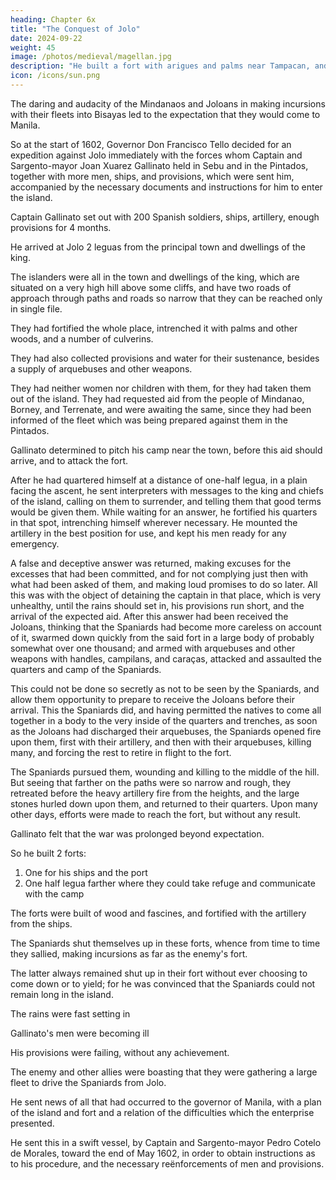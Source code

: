 ```yaml
---
heading: Chapter 6x
title: "The Conquest of Jolo"
date: 2024-09-22
weight: 45
image: /photos/medieval/magellan.jpg
description: "He built a fort with arigues and palms near Tampacan, and founded a Spanish settlement which he named Murcia"
icon: /icons/sun.png
---
```




The daring and audacity of the Mindanaos and Joloans in making incursions with their fleets into Bisayas led to the expectation that they would come to Manila. 

So at the start of 1602, Governor Don Francisco Tello decided for an expedition against Jolo immediately with the forces whom Captain and Sargento-mayor Joan Xuarez Gallinato held in Sebu and in the Pintados, together with more men, ships, and provisions, which were sent him, accompanied by the necessary documents and instructions for him to enter the island.

 <!-- chastise its king and inhabitants, and pacify and reduce it to the obedience of his Majesty.  -->

<!-- By this means, until there should be an opportunity to settle the affairs of Mindanao, which is quite near Jolo, the audacity of the enemy would be checked; and by bringing the war into his own country, he would not come out to commit depredations. -->

Captain Gallinato set out with 200 Spanish soldiers, ships, artillery, enough provisions for 4 months.

<!-- —the time which it was thought the expedition would last—and with Indians as rowers for the ships and for other services that might arise. , at the bar of the river of this island, which is -->

He arrived at Jolo 2 leguas from the principal town and dwellings of the king.

 <!-- he landed his men, artillery, and the necessary provisions and left his ships under a sufficient guard.  -->

The islanders were all in the town and dwellings of the king, which are situated on a very high hill above some cliffs, and have two roads of approach through paths and roads so narrow that they can be reached only in single file. 

They had fortified the whole place, intrenched it with palms and other woods, and a number of culverins. 

They had also collected provisions and water for their sustenance, besides a supply of arquebuses and other weapons.

They had neither women nor children with them, for they had taken them out of the island. They had requested aid from the people of Mindanao, Borney, and Terrenate, and were awaiting the same, since they had been informed of the fleet which was being prepared against them in the Pintados.

Gallinato determined to pitch his camp near the town, before this aid should arrive, and to attack the fort.

After he had quartered himself at a distance of one-half legua, in a plain facing the ascent, he sent interpreters with messages to the king and chiefs of the island, calling on them to surrender, and telling them that good terms would be given them. While waiting for an answer, he fortified his quarters in that spot, intrenching himself wherever necessary. He mounted the artillery in the best position for use, and kept his men ready for any emergency.

A false and deceptive answer was returned, making excuses for the excesses that had been committed, and for not complying just then with what had been asked of them, and making loud promises to do so later. All this was with the object of detaining the captain in that place, which is very unhealthy, until the rains should set in, his provisions run short, and the arrival of the expected aid. After this answer had been received the Joloans, thinking that the Spaniards had become more careless on account of it, swarmed down quickly from the said fort in a large body of probably somewhat over one thousand; and armed with arquebuses and other weapons with handles, campilans, and caraças, attacked and assaulted the quarters and camp of the Spaniards.

This could not be done so secretly as not to be seen by the Spaniards, and allow them opportunity to prepare to receive the Joloans before their arrival. This the Spaniards did, and having permitted the natives to come all together in a body to the very inside of the quarters and trenches, as soon as the Joloans had discharged their arquebuses, the Spaniards opened fire upon them, first with their artillery, and then with their arquebuses, killing many, and forcing the rest to retire in flight to the fort. 

The Spaniards pursued them, wounding and killing to the middle of the hill. But seeing that farther on the paths were so narrow and rough, they retreated before the heavy artillery fire from the heights, and the large stones hurled down upon them, and returned to their quarters. Upon many other days, efforts were made to reach the fort, but without any result. 

Gallinato felt that the war was prolonged beyond expectation.

So he built 2 forts:

1. One for his ships and the port
2. One half legua farther where they could take refuge and communicate with the camp

The forts were built of wood and fascines, and fortified with the artillery from the ships.

The Spaniards shut themselves up in these forts, whence from time to time they sallied, making incursions as far as the enemy's fort.

The latter always remained shut up in their fort without ever choosing to come down or to yield; for he was convinced that the Spaniards could not remain long in the island. 

The rains were fast setting in

Gallinato's men were becoming ill

His provisions were failing, without any achievement.

The enemy and other allies were boasting that they were gathering a large fleet to drive the Spaniards from Jolo.

He sent news of all that had occurred to the governor of Manila, with a plan of the island and fort and a relation of the difficulties which the enterprise presented. 

He sent this in a swift vessel, by Captain and Sargento-mayor Pedro Cotelo de Morales, toward the end of May 1602, in order to obtain instructions as to his procedure, and the necessary reënforcements of men and provisions.


